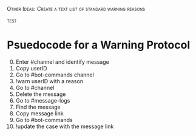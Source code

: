 
<span style="font-variant:small-caps;">Other Ideas: Create a text list of standard warning reasons</span>


<span style="font-variant:small-caps;">test</span>



# Psuedocode for a Warning Protocol

  0. Enter #channel and identify message
  1. Copy userID 
  2. Go to #bot-commands channel
  3. !warn userID with a reason 
  4. Go to #channel 
  5. Delete the message
  6. Go to #message-logs
  7. Find the message
  8. Copy message link
  9. Go to #bot-commands
  10. !update the case with the message link


